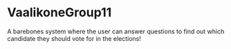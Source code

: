 # VaalikoneGroup11
 A barebones system where the user can answer questions to find out which candidate they should vote for in the elections!
